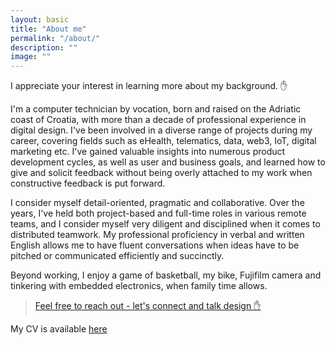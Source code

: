 ```yaml
---
layout: basic
title: "About me"
permalink: "/about/"
description: ""
image: ""
---
```


I appreciate your interest in learning more about my background. ✋

I'm a computer technician by vocation, born and raised on the Adriatic coast of Croatia, with more than a decade of professional experience in digital design. I've been involved in a diverse range of projects during my career, covering fields such as eHealth, telematics, data, web3, IoT, digital marketing etc. I've gained valuable insights into numerous product development cycles, as well as user and business goals, and learned how to give and solicit feedback without being overly attached to my work when constructive feedback is put forward.

I consider myself detail-oriented, pragmatic and collaborative. Over the years, I've held both project-based and full-time roles in various remote teams, and I consider myself very diligent and disciplined when it comes to distributed teamwork. My professional proficiency in verbal and written English allows me to have fluent conversations when ideas have to be pitched or communicated efficiently and succinctly.

Beyond working, I enjoy a game of basketball, my bike, Fujifilm camera and tinkering with embedded electronics, when family time allows.

> [Feel free to reach out - let's connect and talk design ✋](/contact)

My CV is available <a href="https://tomislavmavrovic.com/TomMavCV.pdf" target="_blank">here</a>



<br>